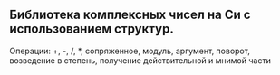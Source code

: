 ## Библиотека комплексных чисел на Си с использованием структур.
Операции: +, -, /, *, сопряженное, модуль, аргумент, поворот, возведение в степень, получение действительной и мнимой части 
